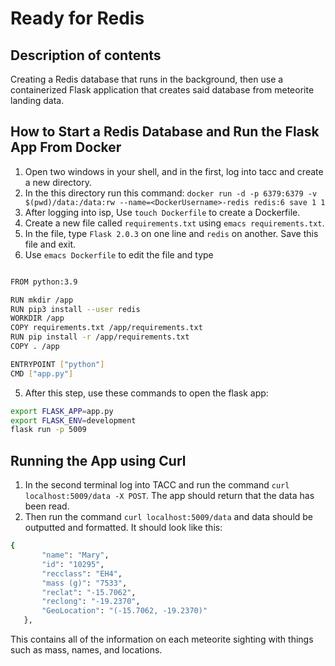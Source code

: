 # Ready for Redis
## Description of contents
Creating a Redis database that runs in the background, then use a containerized Flask application that creates said database from meteorite landing data.

## How to Start a Redis Database and Run the Flask App From Docker
1) Open two windows in your shell, and in the first, log into tacc and create a new directory.
2) In the this directory run this command: `docker run -d -p 6379:6379 -v $(pwd)/data:/data:rw --name=<DockerUsername>-redis redis:6 save 1 1`
3) After logging into isp, Use `touch Dockerfile` to create a Dockerfile.
4) Create a new file called `requirements.txt` using `emacs requirements.txt`.
5) In the file, type `Flask 2.0.3` on one line and `redis` on another. Save this file and exit.
6) Use `emacs Dockerfile` to edit the file and type
```bash

FROM python:3.9

RUN mkdir /app
RUN pip3 install --user redis
WORKDIR /app
COPY requirements.txt /app/requirements.txt
RUN pip install -r /app/requirements.txt
COPY . /app

ENTRYPOINT ["python"]
CMD ["app.py"]
```
5) After this step, use these commands to open the flask app:
``` bash
export FLASK_APP=app.py
export FLASK_ENV=development
flask run -p 5009
```

## Running the App using Curl
1) In the second terminal log into TACC and run the command `curl localhost:5009/data -X POST`. The app should return that the data has been read.
2) Then run the command `curl localhost:5009/data` and data should be outputted and formatted. It should look like this:
 ```bash
 {
        "name": "Mary",
        "id": "10295",
        "recclass": "EH4",
        "mass (g)": "7533",
        "reclat": "-15.7062",
        "reclong": "-19.2370",
        "GeoLocation": "(-15.7062, -19.2370)"
    },
 ```
This contains all of the information on each meteorite sighting with things such as mass, names, and locations.
